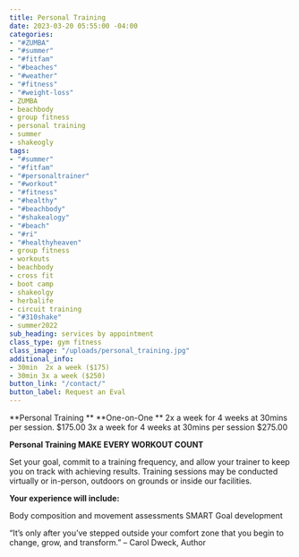 ```yaml
---
title: Personal Training
date: 2023-03-20 05:55:00 -04:00
categories:
- "#ZUMBA"
- "#summer"
- "#fitfam"
- "#beaches"
- "#weather"
- "#fitness"
- "#weight-loss"
- ZUMBA
- beachbody
- group fitness
- personal training
- summer
- shakeogly
tags:
- "#summer"
- "#fitfam"
- "#personaltrainer"
- "#workout"
- "#fitness"
- "#healthy"
- "#beachbody"
- "#shakealogy"
- "#beach"
- "#ri"
- "#healthyheaven"
- group fitness
- workouts
- beachbody
- cross fit
- boot camp
- shakeolgy
- herbalife
- circuit training
- "#310shake"
- summer2022
sub_heading: services by appointment
class_type: gym fitness
class_image: "/uploads/personal_training.jpg"
additional_info:
- 30min  2x a week ($175)
- 30min 3x a week ($250)
button_link: "/contact/"
button_label: Request an Eval
---
```


**Personal Training **
**One-on-One **
2x a week for 4 weeks at 30mins per session. $175.00
3x a week for 4 weeks at 30mins per session  $275.00

**Personal Training
MAKE EVERY WORKOUT COUNT**

Set your goal, commit to a training frequency, and allow your trainer to keep you on track with achieving results. Training sessions may be conducted virtually or in-person, outdoors on grounds or inside our facilities.

**Your experience will include:**

Body composition and movement assessments
SMART Goal development

“It’s only after you’ve stepped outside your comfort zone that you begin to change, grow, and transform.” – Carol Dweck, Author